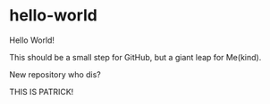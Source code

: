 # hello-world

Hello World!

This should be a small step for GitHub, but a giant leap for Me(kind).

New repository who dis?

THIS IS PATRICK!

